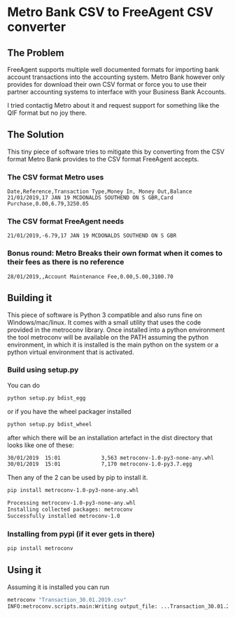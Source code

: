 # Metro Bank CSV to FreeAgent CSV converter

## The Problem
FreeAgent supports multiple well documented formats for importing bank account transactions into the accounting system. Metro Bank however only provides for download their own CSV format or force you to use their partner accounting systems to interface with your Business Bank Accounts.

I tried contactig Metro about it and request support for something like the QIF format but no joy there.

## The Solution
This tiny piece of software tries to mitigate this by converting from the CSV format Metro Bank provides to the CSV format FreeAgent accepts.

### The CSV format Metro uses
```text
Date,Reference,Transaction Type,Money In, Money Out,Balance
21/01/2019,17 JAN 19 MCDONALDS SOUTHEND ON S GBR,Card Purchase,0.00,6.79,3250.05
```

### The CSV format FreeAgent needs
```text
21/01/2019,-6.79,17 JAN 19 MCDONALDS SOUTHEND ON S GBR
```

### Bonus round: Metro Breaks their own format when it comes to their fees as there is no reference
```text
28/01/2019,,Account Maintenance Fee,0.00,5.00,3100.70
```

## Building it
This piece of software is Python 3 compatible and also runs fine on Windows/mac/linux. It comes with a small utility that uses the code provided in the metroconv library. Once installed into a python environment the tool metroconv will be available on the PATH assuming the python environment, in which it is installed is the main python on the system or a python virtual environment that is activated.

### Build using setup.py
You can do
```bash
python setup.py bdist_egg
```
or if you have the wheel packager installed
```bash
python setup.py bdist_wheel
```

after which there will be an installation artefact in the dist directory that looks like one of these:
```bash
30/01/2019  15:01             3,563 metroconv-1.0-py3-none-any.whl
30/01/2019  15:01             7,170 metroconv-1.0-py3.7.egg
```
Then any of the 2 can be used by pip to install it.
```bash
pip install metroconv-1.0-py3-none-any.whl

Processing metroconv-1.0-py3-none-any.whl
Installing collected packages: metroconv
Successfully installed metroconv-1.0
```

### Installing from pypi (if it ever gets in there)
```bash
pip install metroconv
```

## Using it
Assuming it is installed you can run
```bash
metroconv "Transaction_30.01.2019.csv"
INFO:metroconv.scripts.main:Writing output_file: ...Transaction_30.01.2019_conv.csv
```
